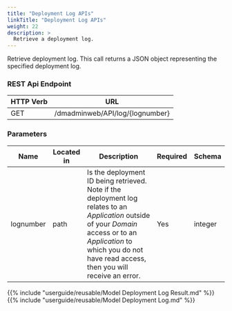 ```yaml
---
title: "Deployment Log APIs"
linkTitle: "Deployment Log APIs"
weight: 22
description: >
  Retrieve a deployment log.
---
```


Retrieve deployment log. This call returns a JSON object representing the specified deployment log.

### REST Api Endpoint

| HTTP Verb | URL |
| ---- | ----------- |
| GET | /dmadminweb/API/log/{lognumber} |

### Parameters

| Name | Located in | Description | Required | Schema |
| ---- | ---------- | ----------- | -------- | ---- |
| lognumber | path | Is the deployment ID being retrieved. Note if the deployment log relates to an _Application_ outside of your _Domain_ access or to an _Application_ to which you do not have read access, then you will receive an error. | Yes | integer |

{{% include "userguide/reusable/Model Deployment Log Result.md" %}}
{{% include "userguide/reusable/Model Deployment Log.md" %}}
